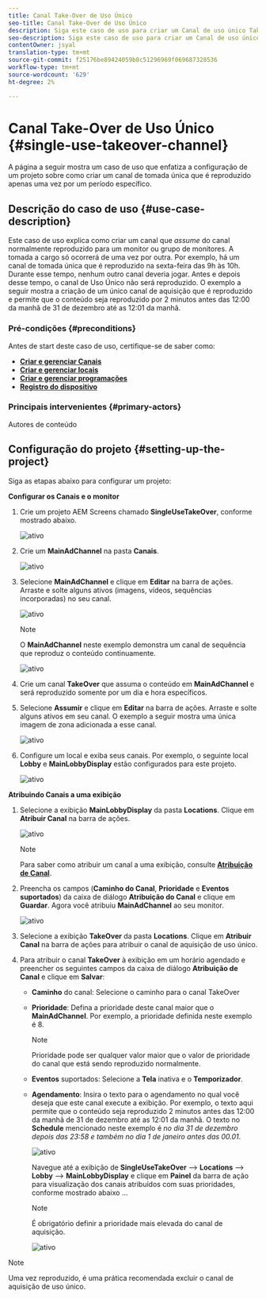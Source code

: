 ```yaml
---
title: Canal Take-Over de Uso Único
seo-title: Canal Take-Over de Uso Único
description: Siga este caso de uso para criar um Canal de uso único Take-Over.
seo-description: Siga este caso de uso para criar um Canal de uso único Take-Over.
contentOwner: jsyal
translation-type: tm+mt
source-git-commit: f25176be89424059b8c51296969f069687328536
workflow-type: tm+mt
source-wordcount: '629'
ht-degree: 2%

---
```



# Canal Take-Over de Uso Único {#single-use-takeover-channel}

A página a seguir mostra um caso de uso que enfatiza a configuração de um projeto sobre como criar um canal de tomada única que é reproduzido apenas uma vez por um período específico.


## Descrição do caso de uso {#use-case-description}

Este caso de uso explica como criar um canal que *assume* do canal normalmente reproduzido para um monitor ou grupo de monitores. A tomada a cargo só ocorrerá de uma vez por outra.
Por exemplo, há um canal de tomada única que é reproduzido na sexta-feira das 9h às 10h. Durante esse tempo, nenhum outro canal deveria jogar. Antes e depois desse tempo, o canal de Uso Único não será reproduzido. O exemplo a seguir mostra a criação de um único canal de aquisição que é reproduzido e permite que o conteúdo seja reproduzido por 2 minutos antes das 12:00 da manhã de 31 de dezembro até as 12:01 da manhã.

### Pré-condições {#preconditions}

Antes de start deste caso de uso, certifique-se de saber como:

* **[Criar e gerenciar Canais](managing-channels.md)**
* **[Criar e gerenciar locais](managing-locations.md)**
* **[Criar e gerenciar programações](managing-schedules.md)**
* **[Registro do dispositivo](device-registration.md)**

### Principais intervenientes {#primary-actors}

Autores de conteúdo

## Configuração do projeto {#setting-up-the-project}

Siga as etapas abaixo para configurar um projeto:

**Configurar os Canais e o monitor**

1. Crie um projeto AEM Screens chamado **SingleUseTakeOver**, conforme mostrado abaixo.

   ![ativo](assets/single-takeover1.png)

1. Crie um **MainAdChannel** na pasta **Canais**.

   ![ativo](assets/single-takeover2.png)

1. Selecione **MainAdChannel** e clique em **Editar** na barra de ações. Arraste e solte alguns ativos (imagens, vídeos, sequências incorporadas) no seu canal.

   ![ativo](assets/single-takeover2.png)


   >[!NOTE]
   >O **MainAdChannel** neste exemplo demonstra um canal de sequência que reproduz o conteúdo continuamente.

   ![ativo](assets/single-takeover3.png)

1. Crie um canal **TakeOver** que assuma o conteúdo em **MainAdChannel** e será reproduzido somente por um dia e hora específicos.

1. Selecione **Assumir** e clique em **Editar** na barra de ações. Arraste e solte alguns ativos em seu canal. O exemplo a seguir mostra uma única imagem de zona adicionada a esse canal.

   ![ativo](assets/single-takeover4.png)

1. Configure um local e exiba seus canais. Por exemplo, o seguinte local **Lobby** e **MainLobbyDisplay** estão configurados para este projeto.

   ![ativo](assets/single-takeover5.png)

**Atribuindo Canais a uma exibição**

1. Selecione a exibição **MainLobbyDisplay** da pasta **Locations**. Clique em **Atribuir Canal** na barra de ações.

   ![ativo](assets/single-takeover6.png)

   >[!NOTE]
   >Para saber como atribuir um canal a uma exibição, consulte **[Atribuição de Canal](channel-assignment.md)**.

1. Preencha os campos (**Caminho do Canal**, **Prioridade** e **Eventos suportados**) da caixa de diálogo **Atribuição do Canal** e clique em **Guardar**. Agora você atribuiu **MainAdChannel** ao seu monitor.

   ![ativo](assets/single-takeover7.png)

1. Selecione a exibição **TakeOver** da pasta **Locations**. Clique em **Atribuir Canal** na barra de ações para atribuir o canal de aquisição de uso único.

1. Para atribuir o canal **TakeOver** à exibição em um horário agendado e preencher os seguintes campos da caixa de diálogo **Atribuição de Canal** e clique em **Salvar**:

   * **Caminho** do canal: Selecione o caminho para o canal TakeOver
   * **Prioridade**: Defina a prioridade deste canal maior que o  **MainAdChannel**. Por exemplo, a prioridade definida neste exemplo é 8.

      >[!NOTE]
      >Prioridade pode ser qualquer valor maior que o valor de prioridade do canal que está sendo reproduzido normalmente.
   * **Eventos** suportados: Selecione a  **Tela** inativa e o  **Temporizador**.
   * **Agendamento**: Insira o texto para o agendamento no qual você deseja que este canal execute a exibição. Por exemplo, o texto aqui permite que o conteúdo seja reproduzido 2 minutos antes das 12:00 da manhã de 31 de dezembro até as 12:01 da manhã.
O texto no **Schedule** mencionado neste exemplo é *no dia 31 de dezembro depois das 23:58 e também no dia 1 de janeiro antes das 00.01*.

      ![ativo](assets/single-takeover8.png)

      Navegue até a exibição de **SingleUseTakeOver** —> **Locations** —> **Lobby** —> **MainLobbyDisplay** e clique em **Painel** da barra de ação para visualização dos canais atribuídos com suas prioridades, conforme mostrado abaixo ...

      >[!NOTE]
      >É obrigatório definir a prioridade mais elevada do canal de aquisição.

      ![ativo](assets/single-takeover9.png)

>[!NOTE]
>
>Uma vez reproduzido, é uma prática recomendada excluir o canal de aquisição de uso único.
